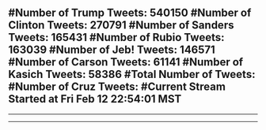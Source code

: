 #Number of Trump Tweets: 540150
#Number of Clinton Tweets: 270791
#Number of Sanders Tweets: 165431
#Number of Rubio Tweets: 163039
#Number of Jeb! Tweets: 146571
#Number of Carson Tweets: 61141
#Number of Kasich Tweets: 58386
#Total Number of Tweets:  
#Number of Cruz Tweets: 
#Current Stream Started at Fri Feb 12 22:54:01 MST
---
---
---
